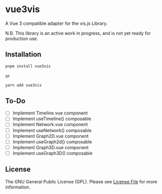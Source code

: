 # vue3vis

A Vue 3 compatible adapter for the vis.js Library.

N.B. This library is an active work in progress, and is not yet ready for production use.

## Installation

```bash
pnpm install vue3vis
```

or

```bash
yarn add vue3vis
```

## To-Do

- [ ] Implement Timeline.vue component
- [ ] Implement useTimeline() composable
- [ ] Implement Network.vue component
- [ ] Implement useNetwork() composable
- [ ] Implement Graph2D.vue component
- [ ] Implement useGraph2d() composable
- [ ] Implement Graph3D.vue component
- [ ] Implement useGraph3D() composable

## License

The GNU General Public License (GPL). Please see [License File](LICENSE) for more information.